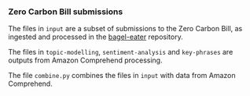 ### Zero Carbon Bill submissions

The files in `input` are a subset of submissions to the Zero Carbon Bill, as ingested and processed in the [bagel-eater](https://github.com/ServiceInnovationLab/bagel-eater) repository.

The files in `topic-modelling`, `sentiment-analysis` and `key-phrases` are outputs from Amazon Comprehend processing.

The file `combine.py` combines the files in `input` with data from Amazon Comprehend.
